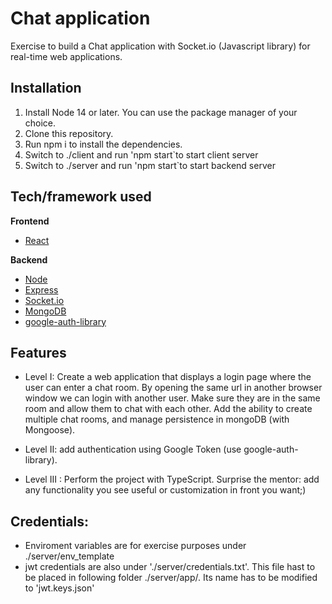 # Chat application

Exercise to build a Chat application with Socket.io (Javascript library) for real-time web applications. 



 
## Installation
1. Install Node 14 or later. You can use the package manager of your choice. 
2. Clone this repository.
3. Run npm i to install the dependencies.
4. Switch to ./client and run 'npm start`to start client server
5. Switch to ./server and run 'npm start`to start backend server

## Tech/framework used
<b>Frontend</b>
- [React](https://es.reactjs.org/)


<b>Backend</b>
- [Node](https://nodejs.org/es/)
- [Express](https://expressjs.com/es/)
- [Socket.io](https://socket.io/)
- [MongoDB](https://www.mongodb.com/)
- [google-auth-library](https://www.npmjs.com/package/google-auth-library)

## Features

- Level I:  Create a web application that displays a login page where the user can enter a chat room. By opening the same url in another browser 
window we can login with another user. Make sure they are in the same room and allow them to chat with each other. 
Add the ability to create multiple chat rooms, and manage persistence in mongoDB (with Mongoose).

- Level II: add authentication using Google Token (use google-auth-library).

- Level III : Perform the project with TypeScript. Surprise the mentor: add any functionality you see useful or customization in front you want;)


## Credentials:

- Enviroment variables are for exercise purposes under ./server/env_template
- jwt credentials are also under './server/credentials.txt'. This file hast to be placed in following folder ./server/app/. Its name has to be modified to 'jwt.keys.json'

